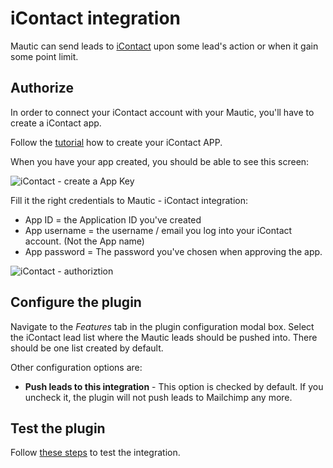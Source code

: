 # iContact integration

Mautic can send leads to [iContact](https://www.icontact.com) upon some lead's action or when it gain some point limit.

## Authorize

In order to connect your iContact account with your Mautic, you'll have to create a iContact app. 

Follow the [tutorial](https://www.icontact.com/developerportal/documentation/register-your-app/) how to create your iContact APP.

When you have your app created, you should be able to see this screen:

![iContact - create a App Key](/plugins/media/plugins-icontact-authorization-details.png "iContact - create a App Key")

Fill it the right credentials to Mautic - iContact integration:

- App ID = the Application ID you've created
- App username = the username / email you log into your iContact account. (Not the App name)
- App password = The password you've chosen when approving the app.

![iContact - authoriztion](/plugins/media/plugins-icontact-authorization.png "iContact - authoriztion")

## Configure the plugin

Navigate to the *Features* tab in the plugin configuration modal box. Select the iContact lead list where the Mautic leads should be pushed into. There should be one list created by default.

Other configuration options are:
- **Push leads to this integration** - This option is checked by default. If you uncheck it, the plugin will not push leads to Mailchimp any more.

## Test the plugin

Follow [these steps](./../plugins/integration_test.html) to test the integration.
